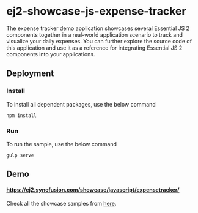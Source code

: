 # ej2-showcase-js-expense-tracker

The expense tracker demo application showcases several Essential JS 2 components together in a real-world application scenario to track and visualize your daily expenses. You can further explore the source code of this application and use it as a reference for integrating Essential JS 2 components into your applications.

## Deployment

### Install

To install all dependent packages, use the below command

```
npm install
```

### Run

To run the sample, use the below command

```
gulp serve
```

## Demo

#### <a href="https://ej2.syncfusion.com/showcase/javascript/expensetracker/" target="_blank">https://ej2.syncfusion.com/showcase/javascript/expensetracker/</a>

Check all the showcase samples from <a href="https://ej2.syncfusion.com/home/javascript.html" target="_blank">here</a>.
